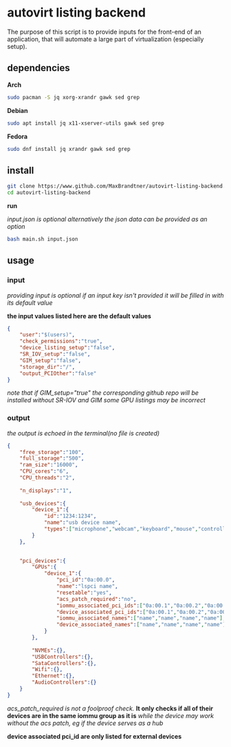 # autovirt listing backend

The purpose of this script is to provide inputs for the front-end of an application, that will automate a large part of virtualization (especially setup).

## dependencies
**Arch**
```bash
sudo pacman -S jq xorg-xrandr gawk sed grep
```

**Debian**
```bash
sudo apt install jq x11-xserver-utils gawk sed grep
```

**Fedora**
```bash
sudo dnf install jq xrandr gawk sed grep
```


## install

```bash
git clone https://www.github.com/MaxBrandtner/autovirt-listing-backend.git
cd autovirt-listing-backend
```
**run**

*input.json is optional*
*alternatively the json data can be provided as an option*

```bash
bash main.sh input.json
```

## usage

### input
*providing input is optional*
*if an input key isn't provided it will be filled in with its default value*

**the input values listed here are the default values**

```json
{
	"user":"$(users)",
	"check_permissions":"true",
	"device_listing_setup":"false",
	"SR_IOV_setup":"false",
	"GIM_setup":"false",
	"storage_dir":"/",
	"output_PCIOther":"false"
}
```
*note that if GIM_setup="true" the corresponding github repo will be installed*
*without SR-IOV and GIM some GPU listings may be incorrect*


### output
*the output is echoed in the terminal(no file is created)*

```json
{
	"free_storage":"100",
	"full_storage":"500",
	"ram_size":"16000",
	"CPU_cores":"6",
	"CPU_threads":"2",
	
	"n_displays":"1",
	
	"usb_devices":{
		"device_1":{
			"id":"1234:1234",
			"name":"usb device name",
			"types":["microphone","webcam","keyboard","mouse","controller","storage","hid"]
		}
	},

	
	"pci_devices":{
		"GPUs":{
			"device_1":{
				"pci_id":"0a:00.0",
				"name":"lspci name",
				"resetable":"yes",
				"acs_patch_required":"no",
				"iommu_associated_pci_ids":["0a:00.1","0a:00.2","0a:00.3"],
				"device_associated_pci_ids":["0a:00.1","0a:00.2","0a:00.3"],
				"iommu_associated_names":["name","name","name","name"],
				"device_associated_names":["name","name","name","name"]
			}
		},
		
		"NVMEs":{},
		"USBControllers":{},
		"SataControllers":{},
		"Wifi":{},
		"Ethernet":{},
		"AudioControllers":{}
	}
}
```

*acs_patch_required is not a foolproof check.* **It only checks if all of their devices are in the same iommu group as it is**  *while the device may work without the acs patch, eg if the device serves as a hub*

**device associated pci_id are only listed for external devices**


